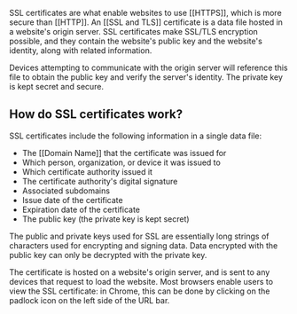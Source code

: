 SSL certificates are what enable websites to use [[HTTPS]], which is more secure than [[HTTP]]. An [[SSL and TLS]] certificate is a data file hosted in a website's origin server. SSL certificates make SSL/TLS encryption possible, and they contain the website's public key and the website's identity, along with related information.

Devices attempting to communicate with the origin server will reference this file to obtain the public key and verify the server's identity. The private key is kept secret and secure.

## How do SSL certificates work?

SSL certificates include the following information in a single data file:

- The [[Domain Name]] that the certificate was issued for
- Which person, organization, or device it was issued to
- Which certificate authority issued it
- The certificate authority's digital signature
- Associated subdomains
- Issue date of the certificate
- Expiration date of the certificate
- The public key (the private key is kept secret)

The public and private keys used for SSL are essentially long strings of characters used for encrypting and signing data. Data encrypted with the public key can only be decrypted with the private key.

The certificate is hosted on a website's origin server, and is sent to any devices that request to load the website. Most browsers enable users to view the SSL certificate: in Chrome, this can be done by clicking on the padlock icon on the left side of the URL bar.